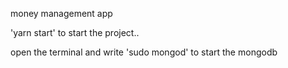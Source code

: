 money management app

'yarn start' to start the project..

open the terminal and write 'sudo mongod' to start the mongodb
